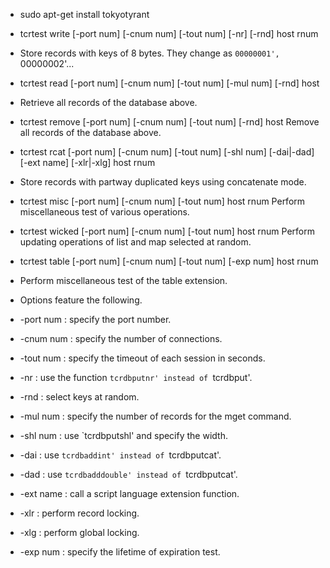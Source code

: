 - sudo apt-get install tokyotyrant

- tcrtest write [-port num] [-cnum num] [-tout num] [-nr] [-rnd] host rnum
-    Store records with keys of 8 bytes. They change as `00000001', `00000002'...
- tcrtest read [-port num] [-cnum num] [-tout num] [-mul num] [-rnd] host
-    Retrieve all records of the database above.
- tcrtest remove [-port num] [-cnum num] [-tout num] [-rnd] host
    Remove all records of the database above.
- tcrtest rcat [-port num] [-cnum num] [-tout num] [-shl num] [-dai|-dad] [-ext name] [-xlr|-xlg] host rnum
-    Store records with partway duplicated keys using concatenate mode.
- tcrtest misc [-port num] [-cnum num] [-tout num] host rnum
    Perform miscellaneous test of various operations.
- tcrtest wicked [-port num] [-cnum num] [-tout num] host rnum
    Perform updating operations of list and map selected at random.
- tcrtest table [-port num] [-cnum num] [-tout num] [-exp num] host rnum
-    Perform miscellaneous test of the table extension.

- Options feature the following.

-    -port num : specify the port number.
-    -cnum num : specify the number of connections.
-    -tout num : specify the timeout of each session in seconds.
-    -nr : use the function `tcrdbputnr' instead of `tcrdbput'.
-    -rnd : select keys at random.
-    -mul num : specify the number of records for the mget command.
-    -shl num : use `tcrdbputshl' and specify the width.
-    -dai : use `tcrdbaddint' instead of `tcrdbputcat'.
-    -dad : use `tcrdbadddouble' instead of `tcrdbputcat'.
-    -ext name : call a script language extension function.
-    -xlr : perform record locking.
-    -xlg : perform global locking.
-    -exp num : specify the lifetime of expiration test.

